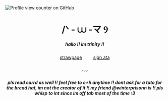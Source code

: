 ![Profile view counter on GitHub](https://komarev.com/ghpvc/?username=kittyenjoyer)


<h1 align="center"> /ᐠ - ⩊ -マ Ⳋ </h1>

<h5 align="center"> hallo !! im trinity !! </h5>

<p align="center" dir="auto">
<a href="https://trinx3.straw.page" rel=>strawpage</a> 　　 <a href="https://kittyenjoyer.atabook.org" rel=>sign ata</a>

<h5 align="center"> ⸝⸝⸝ </h5>


<h5 align="center"> pls read carrd as well !! feel free to c+h anytime !! dont ask for a tuto for the bread hat, im not the creator of it !! my friend @winterprisonn is !! pls whisp to int since im off tab most of the time :3  </h5>
